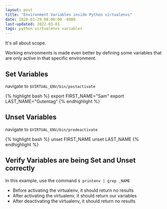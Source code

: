 ```yaml
---
layout: post
title: "Environment Variables inside Python virtualenvs"
date: 2020-01-29 08:00:00 -0800
last-updated: 2022-03-01
tags: python virtualenvs variables
---
```


It's all about scope.

Working environments is made even better by defining some variables that are only active in that specific environment.

## Set Variables

navigate to `$VIRTUAL_ENV/bin/postactivate`

{% highlight bash %}
export FIRST_NAME="Sam"
export LAST_NAME="Gutentag"
{% endhighlight %}

## Unset Variables

navigate to `$VIRTUAL_ENV/bin/predeactivate`

{% highlight bash %}
unset FIRST_NAME
unset LAST_NAME
{% endhighlight %}

## Verify Variables are being Set and Unset correctly

In this example, use the command `$ printenv | grep _NAME`

- Before activating the virtualenv, it should return no results
- After activating the virtualenv, it should return our variables
- After deactivating the virtualenv, it should return no results
